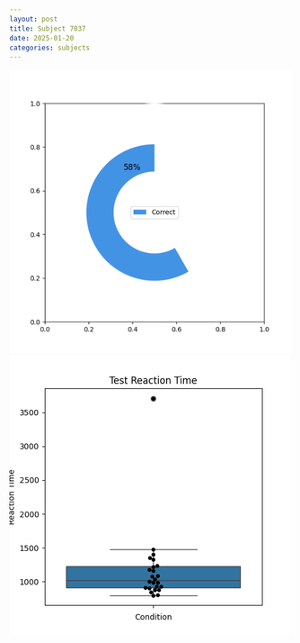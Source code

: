 ```yaml
---
layout: post
title: Subject 7037
date: 2025-01-20
categories: subjects
---
```


![](data/7037/run-3/7037_FN_acc_test.png)
![](data/7037/run-3/7037_FN_rt.png)
